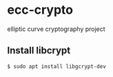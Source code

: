 # ecc-crypto
elliptic curve cryptography project

## Install libcrypt

```bash
$ sudo apt install libgcrypt-dev
```
